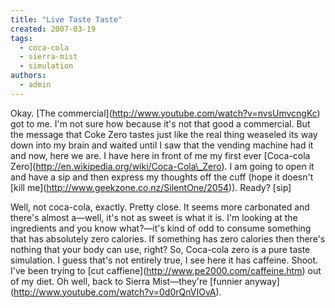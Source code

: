 ```yaml
---
title: "Live Taste Taste"
created: 2007-03-19
tags: 
  - coca-cola
  - sierra-mist
  - simulation
authors: 
  - admin
---
```


Okay. \[The commercial\](http://www.youtube.com/watch?v=nvsUmvcngKc) got to me. I'm not sure how because it's not that good a commercial. But the message that Coke Zero tastes just like the real thing weaseled its way down into my brain and waited until I saw that the vending machine had it and now, here we are. I have here in front of me my first ever \[Coca-cola Zero\](http://en.wikipedia.org/wiki/Coca-Cola\_Zero). I am going to open it and have a sip and then express my thoughts off the cuff (hope it doesn't \[kill me\](http://www.geekzone.co.nz/SilentOne/2054)). Ready? \[sip\]

Well, not coca-cola, exactly. Pretty close. It seems more carbonated and there's almost a—well, it's not as sweet is what it is. I'm looking at the ingredients and you know what?—it's kind of odd to consume something that has absolutely zero calories. If something has zero calories then there's nothing that your body can use, right? So, Coca-cola zero is a pure taste simulation. I guess that's not entirely true, I see here it has caffeine. Shoot. I've been trying to \[cut caffiene\](http://www.pe2000.com/caffeine.htm) out of my diet. Oh well, back to Sierra Mist—they're \[funnier anyway\](http://www.youtube.com/watch?v=0d0rQnVIOvA).
